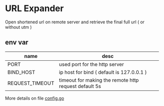 # URL Expander
Open shortened url on remote server and retrieve the final full url ( or without utm )

## env var
| name | desc |
|------|------|
| PORT | used port for the http server |
| BIND_HOST | ip host for bind ( default is 127.0.0.1 ) |
| REQUEST_TIMEOUT | timeout for making the remote http request default 5s |

More details on file [config.go](internal/config.go#L10)
